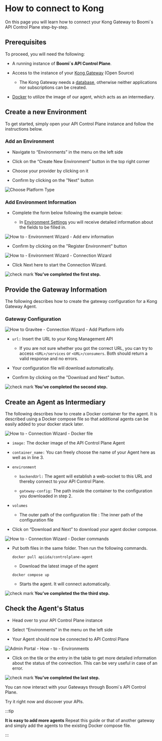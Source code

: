 # How to connect to Kong

<head>
  <meta name="guidename" content="API Management"/>
  <meta name="context" content="GUID-af65b21c-1de6-40d5-8203-142a5e402fca"/>
</head>

On this page you will learn how to connect your Kong Gateway to Boomi´s API Control Plane step-by-step.

## Prerequisites

To proceed, you will need the following:

- A running instance of **Boomi´s API Control Plane**.

- Access to the instance of your [Kong Gateway](https://docs.konghq.com/gateway/latest/install/#kong-community) (Open Source)

     - The Kong Gateway needs a [database](https://docs.konghq.com/gateway/latest/production/deployment-topologies/traditional/), otherwise neither applications nor subscriptions can be created. 

- [Docker](https://www.docker.com/) to utilize the image of our agent, which acts as an intermediary.

## Create a new Environment

To get started, simply open your API Control Plane instance and follow the instructions below.

### Add an Environment

- Navigate to “Environments” in the menu on the left side

- Click on the “Create New Environment” button in the top right corner

- Choose your provider by clicking on it

- Confirm by clicking on the "Next" button

![Choose Platform Type](../Images/img-cp-how_to_choose_platform_type.png)

### Add Environment Information

- Complete the form below following the example below:

     - In [Environment Settings](../Topics/cp-Environment_settings.md) you will receive detailed information about the fields to be filled in.

![How to - Environment Wizard - Add env information](../Images/img-cp-how_to_env_wizard_add_env_info.png)

- Confirm by clicking on the "Register Environment" button

![How to - Environment Wizard - Connection Wizard](../Images/img-cp-how_to_env_wizard_connection_wizard.png)

- Click Next here to start the Connection Wizard.

![check mark](../Images/main-ic-check-mark-white-in-green-circle-16_2e5b2312-4817-4277-bbf1-3ff68b5d8115.jpg) **You’ve completed the first step.**

## Provide the Gateway Information

The following describes how to create the gateway configuration for a Kong Gateway Agent.

### Gateway Configuration

![How to Gravitee - Connection Wizard - Add Platform info](../Images/img-cp-how_to_Gravitee_add_platform_info.png)

- `url:` Insert the URL to your Kong Management API

     - If you are not sure whether you got the correct URL, you can try to access `<URL>/services` or `<URL>/consumers`. Both should return a valid response and no errors.

- Your configuration file will download automatically.

- Confirm by clicking on the "Download and Next" button.

![check mark](../Images/main-ic-check-mark-white-in-green-circle-16_2e5b2312-4817-4277-bbf1-3ff68b5d8115.jpg) **You’ve completed the second step.**

## Create an Agent as Intermediary

The following describes how to create a Docker container for the agent. It is described using a Docker compose file so that additional agents can be easily added to your docker stack later.

![How to - Connection Wizard - Docker file](../Images/img-cp-how_to_connection_wizard_docker_file.png)

- `image:` The docker image of the API Control Plane Agent

- `container_name:` You can freely choose the name of your Agent here as well as in line 3.

- `environment`

     - `backendUrl:` The agent will establish a web-socket to this URL and thereby connect to your API Control Plane.
     
     - `gateway-config:` The path inside the container to the configuration you downloaded in step 2.

- `volumes`

     - The outer path of the configuration file : The inner path of the configuration file

- Click on “Download and Next” to download your agent docker compose.

![How to - Connection Wizard - Docker commands](../Images/img-cp-how_to_connection_wizard_docker_commands.png)

- Put both files in the same folder. Then run the following commands. 

  `docker pull apiida/controlplane-agent`

   - Download the latest image of the agent 
   
   `docker compose up `
   
   - Starts the agent. It will connect automatically.

![check mark](../Images/main-ic-check-mark-white-in-green-circle-16_2e5b2312-4817-4277-bbf1-3ff68b5d8115.jpg) **You’ve completed the the third step.**

## Check the Agent's Status

- Head over to your API Control Plane instance

- Select “Environments” in the menu on the left side

- Your Agent should now be connected to API Control Plane

![Admin Portal - How - to - Environments](../Images/img-cp-how_to_admin_portal_environments.png)

- Click on the tile or the entry in the table to get more detailed information about the status of the connection. This can be very useful in case of an error.

![check mark](../Images/main-ic-check-mark-white-in-green-circle-16_2e5b2312-4817-4277-bbf1-3ff68b5d8115.jpg) **You’ve completed the last step.**

You can now interact with your Gateways through Boomi´s API Control Plane.

Try it right now and discover your APIs.

:::tip

**It is easy to add more agents**
Repeat this guide or that of another gateway and simply add the agents to the existing Docker compose file.

:::